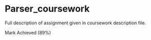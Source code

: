 # Parser_coursework

Full description of assignment given in coursework description file.

Mark Achieved (89%)
